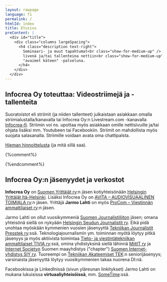 ```yaml
---
layout: rawpage
language: fi
permalink: /
htmlId: index
title: Etusivu
preContent: |
  <div id="title">
    <div class="columns largeSpacing">
      <h4 class="description text-right">
        Seminaari- ja muut tapahtumat<br class="show-for-medium-up" />
        livenä ja/tai tallenteina nettiin<br class="show-for-medium-up" />
        "avaimet käteen" -palveluna.
      </h4>
    </div>
  </div>
---
```



## Infocrea Oy toteuttaa: Videostriimejä ja -tallenteita

Suoratoistot eli striimit (ja niiden tallenteet) julkaistaan asiakkaan omalla striimialustalla/kanavalla tai Infocrea Oy:n Livestream.com -kanavalla [Infocrea-fi](https://new.livestream.com/Infocrea-fi). Striimin voi ns. upottaa myös asiakkaan omille nettisivuille ja/tai ohjata lisäksi mm. Youtubeen tai Facebookiin. Striimit on mahdollista myös suojata salasanalla. Striimille voidaan avata oma chattipalsta. 

[Hieman hinnoittelusta](/tarjous/) (ja mitä sillä saa).

{%comment%}
<div id="futureLivestreams" style="display: none;">
  <h3>Tulevia livestriimejä Infocrea Oy:n kanavilla</h3>
  <ul class="small-block-grid-1 medium-block-grid-2 large-block-grid-3"></ul>
</div>
{%endcomment%}


## Infocrea Oy:n jäsenyydet ja verkostot

**Infocrea Oy** on [Suomen Yrittäjät ry](https://www.yrittajat.fi/):n jäsen kotiyhteisönään [Helsingin Yrittäjät Itä-Helsinki](https://www.yrittajat.fi/helsingin-yrittajat/helsingin-yrittajat-paikallisesti/a/paikallisyhdistykset/paikallisyhdistykset/helsingin-yrittajat-ita-helsinki-600089). Lisäksi Infocrea Oy on [AVITA – AUDIOVISUAALINEN TOIMIALA ry](http://www.avita.org/):n jäsen. Yrittäjä **Jarmo Lahti** on myös [ProCom – Viestinnän ammattilaiset ry](https://procom.fi/):n jäsen.

Jarmo Lahti on ollut vuosikymmeniä [Suomen Journalistiliiton](http://journalistiliitto.fi/fi/) jäsen; omana yhteisönä siellä on nykyään [Helsingin Seudun Journalistit ry](http://www.hsj.fi/). Eikä pidä unohtaa myöskään kymmenien vuosien jäsenyyttä [Tekniikan Journalistit Presstek ry](http://presstek.fi):ssä. Teknologiajournalismin ym. toiminnan myötä löytyy pitkä jäsenyys ja myös aktiivista toimintaa [Tieto- ja viestintätekniikan ammattilaiset TIVIA ry](http://tivia.fi):ssä, omina yhdistyksinä siellä lähinnä [MiitIT ry](https://www.miitit.fi/) ja [Internet Societyn](https://www.internetsociety.org/) Suomen maayhdistys ("chapter") [Suomen Internet-yhdistys SIY ry](http://www.isoc.fi). Tuoreempi on [Tekniikan Akateemiset TEK](https://www.tek.fi/fi):n seniorijäsenyys; varsinaista jäsenyyttä löytyy vuosikymmenien takaa nuorena DI:nä.

Facebookissa ja LinkedInissä (sivun yläreunan linkitykset) Jarmo Lahti on mukana lukuisissa **virtuaaliyhteisöissä**, mm. [SomeTime](http://sometime.fi/):ssä.

